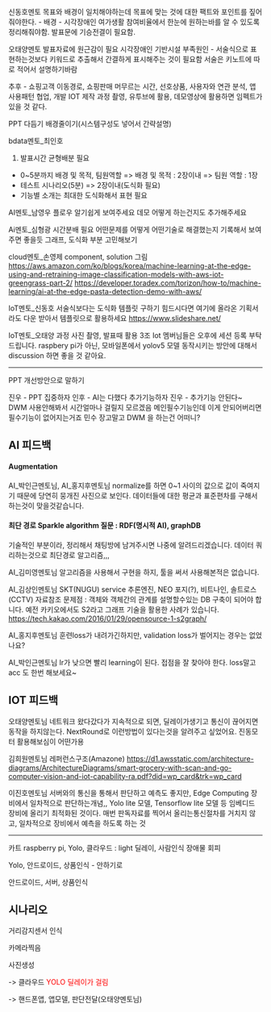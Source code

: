 신동호멘토 
목표와 배경이 일치해야하는데 목표에 맞는 것에 대한 팩트와 포인트를 짚어줘야한다. - 배경 - 시각장애인 여가생활 참여비율에서 한눈에 원하는바를 알 수 있도록 정리해줘야함.
발표문에 기승전결이 필요함.

오태양멘토
발표자료에 원근감이 필요
시각장애인 기반시설 부족원인 - 서술식으로 표현하는것보다 키워드로 추출해서 간결하게 표시해주는 것이 필요함
서술은 키노트에 따로 적어서 설명하기바람

추후 - 쇼핑고객 이동경로, 쇼핑판매 머무르는 시간, 선호상품, 사용자와 연관 분석, 앱 사용패턴
협업, 개발 IOT 제작 과정 촬영, 유투브에 활용, 데모영상에 활용하면 임펙트가 있을 것 같다.



PPT 다듬기
배경줄이기(시스템구성도 넣어서 간략설명)

bdata멘토_최인호
1. 발표시간 균형배분 필요
 - 0~5분까지 배경 및 목적, 팀원역할 
   => 배경 및 목적 : 2장이내
   => 팀원 역할 : 1장
 - 테스트 시나리오(5분)
   => 2장이내(도식화 필요)
 - 기능별 소개는 최대한 도식화해서 표현 필요

AI멘토_남영우
플로우 알기쉽게 보여주세요
데모 어떻게 하는건지도 추가해주세요

Ai멘토_심형광
시간분배 필요
어떤문제를 어떻게 어떤기술로 해결했는지 기록해서 보여주면 좋을듯
그래프, 도식화 부분 고민해보기

cloud멘토_손영제
component, solution 그림
https://aws.amazon.com/ko/blogs/korea/machine-learning-at-the-edge-using-and-retraining-image-classification-models-with-aws-iot-greengrass-part-2/
https://developer.toradex.com/torizon/how-to/machine-learning/ai-at-the-edge-pasta-detection-demo-with-aws/

IoT멘토_신동호
서술식보다는 도식화
템플릿 구하기 힘드시다면 여기에 올라온 기획서라도 다운 받아서 템플릿으로 활용하세요
https://www.slideshare.net/

IoT멘토_오태양
과정 사진 촬영, 발표때 활용
3조 Iot 멤버님들은 오후에 세션 등록 부탁드립니다. raspbery pi가 아닌, 모바일폰에서 yolov5 모델 동작시키는 방안에 대해서 discussion 하면 좋을 것 같아요.


------------

PPT 개선방안으로 말하기

진우 - PPT 집중하자
인후 - AI는 다했다 추가기능하자
진우 - 추가기능 안된다~
DWM 사용안해봐서 시간얼마나 걸릴지 모르겠음
메인필수기능인데 이게 안되어버리면 필수기능이 없어지는거죠
민수 장고말고 DWM 을 하는건 어떠니?

## AI 피드백

#### Augmentation

AI\_박인근멘토님, AI\_홍지후멘토님
normalize를 하면 0~1 사이의 값으로 값이 죽여지기 때문에 당연히 뭉개진 사진으로 보인다.
데이터들에 대한 평균과 표준편차를 구해서 하는것이 맞을것같습니다.

#### 최단 경로 Sparkle algorithm 질문 : RDF(명시적 AI), graphDB

기술적인 부분이라, 정리해서 채팅방에 남겨주시면 나중에 알려드리겠습니다.
데이터 쿼리하는것으로 최단경로 알고리즘,,,

AI_김미영멘토님
알고리즘을 사용해서 구현을 하지, 툴을 써서 사용해본적은 없습니다.

AI_김상인멘토님
SKT(NUGU) service 추론엔진, NEO 포지(?), 비트나인, 솔트로스(CCTV) 자료참조
문제점 : 객체와 객체간의 관계를 설명할수있는 DB 구축이 되어야 합니다.
예전 카키오에서도 S2라고 그래프 기술을 활용한 사례가 있습니다.
https://tech.kakao.com/2016/01/29/opensource-1-s2graph/

AI_홍지후멘토님
훈련loss가 내려가긴하지만, validation loss가 벌어지는 경우는 없었나요?

AI_박인근멘토님
lr가 낮으면 빨리 learning이 된다. 접점을 잘 찾아야 한다.
loss말고 acc 도 한번 해보세요~

## IOT 피드백

오태양멘토님
네트워크 왔다갔다가 지속적으로 되면, 딜레이가생기고 통신이 끊어지면 동작을 하지않는다.
NextRound로 이런방법이 있다는것을 알려주고 싶었어요.
진동모터 활용해보심이 어떤가용

김희원멘토님
레퍼런스구조(Amazone)
https://d1.awsstatic.com/architecture-diagrams/ArchitectureDiagrams/smart-grocery-with-scan-and-go-computer-vision-and-iot-capability-ra.pdf?did=wp_card&trk=wp_card

이진호멘토님
서버와의 통신을 통해서 판단하고 예측도 좋지만, Edge Computing 장비에서 일차적으로 판단하는개념,, Yolo lite 모델, Tensorflow lite 모델 등 임베디드 장비에 올리기 최적화된 것이다.
매번 판독자료를 찍어서 올리는통신절차를 거치지 않고, 일차적으로 장비에서 예측을 하도록 하는 것

---

카트 raspberry pi, Yolo, 클라우드 : light 딜레이, 사람인식 장애물 회피

Yolo, 안드로이드, 상품인식 - 안하기로

안드로이드, 서버, 상품인식





## 시나리오

거리감지센서 인식

카메라찍음

사진생성

-> 클라우드 <span style="color:red">YOLO 딜레이가 걸림</span>

-> 핸드폰앱, 앱모델, 판단전달(오태양멘토님)


